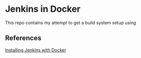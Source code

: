 Jenkins in Docker
===================================================

This repo contains my attempt to get a build system setup using 

## References

[Installing Jenkins with Docker](https://wiki.jenkins-ci.org/display/JENKINS/Installing+Jenkins+with+Docker)    
